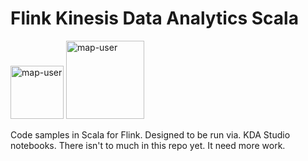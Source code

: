 # Flink Kinesis Data Analytics Scala

<img width="85" alt="map-user" src="https://img.shields.io/badge/views-096-green"> <img width="125" alt="map-user" src="https://img.shields.io/badge/unique visits-020-green">

Code samples in Scala for Flink. Designed to be run via. KDA Studio notebooks. There isn't to much in this repo yet. It need more work.
